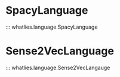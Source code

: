 # SpacyLanguage

::: whatlies.language.SpacyLanguage

# Sense2VecLanguage

::: whatlies.language.Sense2VecLangauge
